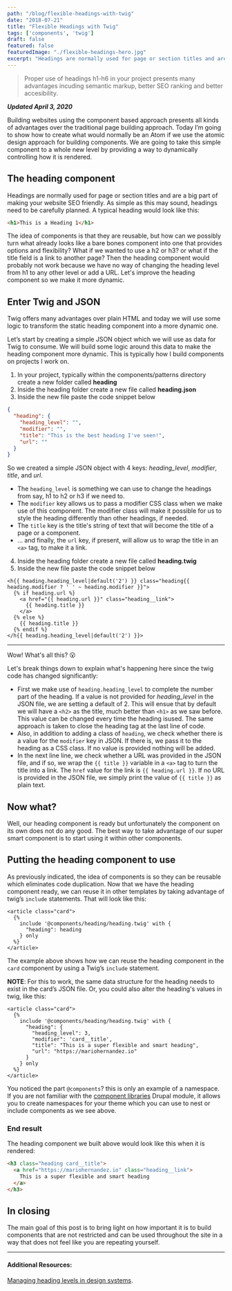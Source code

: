 ```yaml
---
path: "/blog/flexible-headings-with-twig"
date: "2018-07-21"
title: "Flexible Headings with Twig"
tags: ['components', 'twig']
draft: false
featured: false
featuredImage: "./flexible-headings-hero.jpg"
excerpt: "Headings are normally used for page or section titles and are a big part of making your website SEO friendly and more accessible. For these reasons, headings need to be carefully planned."
---
```


<blockquote>
  Proper use of headings h1-h6 in your project presents many advantages incuding semantic markup, better SEO ranking and better accesibility.
</blockquote>


**_Updated April 3, 2020_**


Building websites using the component based approach presents all kinds of advantages over the traditional page building approach. Today I’m going to show how to create what would normally be an Atom if we use the atomic design approach for building components. We are going to take this simple component to a whole new level by providing a way to dynamically controlling how it is rendered.



## The heading component
Headings are normally used for page or section titles and are a big part of making your website SEO friendly.  As simple as this may sound, headings need to be carefully planned.  A typical heading would look like this:

```html
<h1>This is a Heading 1</h1>
```

The idea of components is that they are reusable, but how can we possibly turn what already looks like a bare bones component into one that provides options and flexibility? What if we wanted to use a h2 or h3? or what if the title field is a link to another page? Then the heading component would probably not work because we have no way of changing the heading level from h1 to any other level or add a URL. Let's improve the heading component so we make it more dynamic.


## Enter Twig and JSON
Twig offers many advantages over plain HTML and today we will use some logic to transform the static heading component into a more dynamic one.

Let’s start by creating a simple JSON object which we will use as data for Twig to consume.  We will build some logic around this data to make the heading component more dynamic.  This is typically how I build components on projects I work on.

1. In your project, typically within the components/patterns directory create a new folder called **heading**
2. Inside the heading folder create a new file called **heading.json**
3. Inside the new file paste the code snippet below

```json
{
  "heading": {
    "heading_level": "",
    "modifier": "",
    "title": "This is the best heading I've seen!",
    "url": ""
  }
}
```

So we created a simple JSON object with 4 keys: _heading_level_, _modifier_, _title_, and _url_.

* The `heading_level` is something we can use to change the headings from say, h1 to h2 or h3 if we need to.
* The `modifier` key allows us to pass a modifier CSS class when we make use of this component. The modifier class will make it possible for us to style the heading differently than other headings, if needed.
* The `title` key is the title's string of text that will become the title of a page or a component.
* ... and finally, the `url` key, if present, will allow us to wrap the title in an `<a>` tag, to make it a link.

4. Inside the heading folder create a new file called **heading.twig**
5. Inside the new file paste the code snippet below

```twig
<h{{ heading.heading_level|default('2') }} class="heading{{ heading.modifier ? ' ' ~ heading.modifier }}">
  {% if heading.url %}
    <a href="{{ heading.url }}" class="heading__link">
      {{ heading.title }}
    </a>
  {% else %}
    {{ heading.title }}
  {% endif %}
</h{{ heading.heading_level|default('2') }}>

```

---

Wow! What's all this? 😮

Let's break things down to explain what's happening here since the twig code has changed significantly:

* First we make use of `heading.heading_level` to complete the number part of the heading.  If a value is not provided for _heading_level_ in the JSON file, we are setting a default of 2.  This will ensue that by default we will have a `<h2>` as the title, much better than `<h1>` as we saw before.  This value can be changed every time the heading isused.  The same approach is taken to close the heading tag at the last line of code.
* Also,  in addition to adding a class of `heading`, we check whether there is a value for the `modifier` key in JSON.  If there is, we pass it to the heading as a CSS class.  If no value is provided nothing will be added.
* In the next line line, we check whether a URL was provided in the JSON file, and if so, we wrap the `{{ title }}` variable in a `<a>` tag to turn the title into a link.  The `href` value for the link is `{{ heading.url }}`.  If no URL is provided in the JSON file, we simply print the value of `{{ title }}` as plain text.

## Now what?
Well, our heading component is ready but unfortunately the component on its own does not do any good.  The best way to take advantage of our super smart component is to start using it within other components.


## Putting the heading component to use
As previously indicated, the idea of components is so they can be reusable which eliminates code duplication.  Now that we have the heading component ready, we can reuse it in other templates by taking advantage of twig’s `include` statements.  That will look like this:

```twig
<article class="card">
  {%
    include '@components/heading/heading.twig' with {
      "heading": heading
    } only
  %}
</article>
```

The example above shows how we can reuse the heading component in the `card` component by using a Twig’s `include` statement.

**NOTE**:  For this to work, the same data structure for the heading needs to exist in the card’s JSON file.  Or, you could also alter the heading's values in twig, like this:

```twig
<article class="card">
  {%
    include '@components/heading/heading.twig' with {
      "heading": {
        "heading_level": 3,
        "modifier": 'card__title',
        "title": "This is a super flexible and smart heading",
        "url": "https://mariohernandez.io"
      }
    } only
  %}
</article>
```

You noticed the part `@components`? this is only an example of a namespace.  If you are not familiar with the [component libraries](https://www.drupal.org/project/components) Drupal module, it allows you to create namespaces for your theme which you can use to nest or include components as we see above.


### End result

The heading component we built above would look like this when it is rendered:

```html
<h3 class="heading card__title">
  <a href="https://mariohernandez.io" class="heading__link">
    This is a super flexible and smart heading
  </a>
</h3>
```

## In closing

The main goal of this post is to bring light on how important it is to build components that are not restricted and can be used throughout the site in a way that does not feel like you are repeating yourself.

***

#### Additional Resources:
[Managing heading levels in design systems](https://medium.com/@Heydon/managing-heading-levels-in-design-systems-18be9a746fa3).
